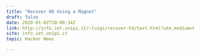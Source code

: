 ```yaml
---
title: "Recover HD Using a Magnet"
draft: false
date: 2020-01-02T20:00:34Z
link: http://info.iet.unipi.it/~luigi/recover-hd/text.html?utm_medium=RSS&utm_source=hune
site: info.iet.unipi.it
topic: Hacker News  

---
```


